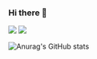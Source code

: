 ### Hi there 👋

<!--
**ullallas/ullallas** is a ✨ _special_ ✨ repository because its `README.md` (this file) appears on your GitHub profile.

Here are some ideas to get you started:

- 🔭 I’m currently working on ...
- 🌱 I’m currently learning ...
- 👯 I’m looking to collaborate on ...
- 🤔 I’m looking for help with ...
- 💬 Ask me about ...
- 📫 How to reach me: ...
- 😄 Pronouns: ...
- ⚡ Fun fact: ...
-->

<a href="https://www.instagram.com/hi_sohee_/" target="_blank"><img src="https://img.shields.io/badge/hi_sohee_-E4405F?style=flat&logo=Instagram&logoColor=white"/></a>
<img src="https://img.shields.io/badge/chou1520@yonsei.ac.kr-EA4335?style=flat&logo=Gmail&logoColor=white"/></a>

![Anurag's GitHub stats](https://github-readme-stats.vercel.app/api?username=사용자ID&show_icons=true&theme=radical)
